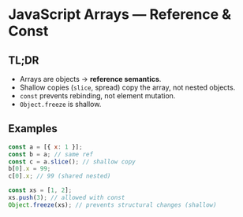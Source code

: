 # JavaScript Arrays — Reference & Const

## TL;DR

- Arrays are objects → **reference semantics**.
- Shallow copies (`slice`, spread) copy the array, not nested objects.
- `const` prevents rebinding, not element mutation.
- `Object.freeze` is shallow.

## Examples

```js
const a = [{ x: 1 }];
const b = a; // same ref
const c = a.slice(); // shallow copy
b[0].x = 99;
c[0].x; // 99 (shared nested)

const xs = [1, 2];
xs.push(3); // allowed with const
Object.freeze(xs); // prevents structural changes (shallow)
```
